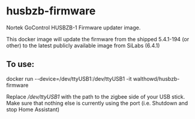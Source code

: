# husbzb-firmware
Nortek GoControl HUSBZB-1 Firmware updater image. 

This docker image will update the firmware from the shipped 5.4.1-194 (or other) to the latest publicly available image from SiLabs (6.4.1)

## To use:
docker run --device=/dev/ttyUSB1:/dev/ttyUSB1 -it walthowd/husbzb-firmware 

Replace */dev/ttyUSB1* with the path to the zigbee side of your USB stick. Make sure that nothing else is currently using the port (i.e. Shutdown and stop Home Assistant)
